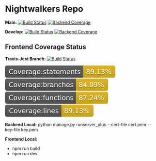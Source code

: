 # Nightwalkers Repo

**Main:** [![Build Status](https://app.travis-ci.com/gcivil-nyu-org/team2-wed-spring25.svg?token=qXXqQBVVz5xbzNpep8Jg&branch=main)](https://app.travis-ci.com/gcivil-nyu-org/team2-wed-spring25)
[![Backend Coverage](https://coveralls.io/repos/github/gcivil-nyu-org/team2-wed-spring25/badge.svg?branch=main)](https://coveralls.io/github/gcivil-nyu-org/team2-wed-spring25?branch=main)

**Develop:** [![Build Status](https://app.travis-ci.com/gcivil-nyu-org/team2-wed-spring25.svg?token=qXXqQBVVz5xbzNpep8Jg&branch=develop)](https://app.travis-ci.com/gcivil-nyu-org/team2-wed-spring25)
[![Backend Coverage](https://coveralls.io/repos/github/gcivil-nyu-org/team2-wed-spring25/badge.svg?branch=develop)](https://coveralls.io/github/gcivil-nyu-org/team2-wed-spring25?branch=develop)

## Frontend Coverage Status

**Travis-Jest Branch:** [![Build Status](https://app.travis-ci.com/gcivil-nyu-org/team2-wed-spring25.svg?token=qXXqQBVVz5xbzNpep8Jg&branch=travis-jest)](https://app.travis-ci.com/gcivil-nyu-org/team2-wed-spring25)

![Statements](https://raw.githubusercontent.com/damonc015/teambadges/main/badges/travis-jest/badge-statements.svg)
![Branches](https://raw.githubusercontent.com/damonc015/teambadges/main/badges/travis-jest/badge-branches.svg)
![Functions](https://raw.githubusercontent.com/damonc015/teambadges/main/badges/travis-jest/badge-functions.svg)
![Lines](https://raw.githubusercontent.com/damonc015/teambadges/main/badges/travis-jest/badge-lines.svg)

**Backend Local:** python manage.py runserver_plus --cert-file cert.pem --key-file key.pem

**Frontend Local:**

- npm run build
- npm run dev

<!-- Test Locally - uncomment and run npm run make-badges and push on your branch  -->
<!-- ![Statements](./frontend/public/badges/badge-statements.svg)
![Branches](./frontend/public/badges/badge-branches.svg)
![Functions](./frontend/public/badges/badge-functions.svg)
![Lines](./frontend/public/badges/badge-lines.svg) -->
